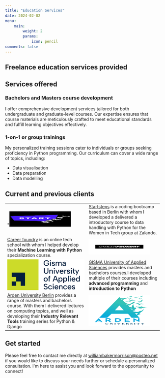 ```yaml
---
title: "Education Services"
date: 2024-02-02
menu:
    main:
        weight: 2
        params: 
            icon: pencil
comments: false
---
```


## Freelance education services provided

## Services offered

### Bachelors and Masters course development

I offer comprehensive development services tailored for both undergraduate and graduate-level courses. Our expertise ensures that course materials are meticulously crafted to meet educational standards and fulfill learning objectives effectively.

### 1-on-1 or group trainings

My personalized training sessions cater to individuals or groups seeking proficiency in Python programming. Our curriculum can cover a wide range of topics, including:

- Data visualisation
- Data preparation
- Data modelling

## Current and previous clients

|           |           |
| --------- | --------- |
| "<img src="StartSteps.jpeg" height="50" alt="Start steps" width="200"> | [Startsteps](https://startsteps.org/en) is a coding bootcamp based in Berlin with whom I developed a delivered a introductory course to data handling with Python for the Women in Tech group at Zalando.|
| [Career foundry](https://careerfoundry.com/) is an online tech school with whom I helped develop their **Machine Learning with Python** specialization course. | <img src="Career-Foundry.png" height="50" alt="Career foundry" width="200"> |
| <img src="GISMA.png" height="100" width="300"> | [GISMA University of Applied Sciences](https://www.gisma.com/) provides masters and bachelors courses.I developed multiple of their courses including **advanced programming** and **introduction to Python** |
| [Arden University Berlin](https://arden.ac.uk/berlin) provides a range of masters and bachelors course. With them I delivered lectures on computing topics, and well as developing their **Industry Relevant Tools** training series for Python & Django | <img src="Arden.png" height="100" width="200"> |

## Get started

Please feel free to contact me directly at <williambakermorrison@posteo.net> if you would like to discuss your needs further or schedule a personalized consultation. I'm here to assist you and look forward to the opportunity to connect!